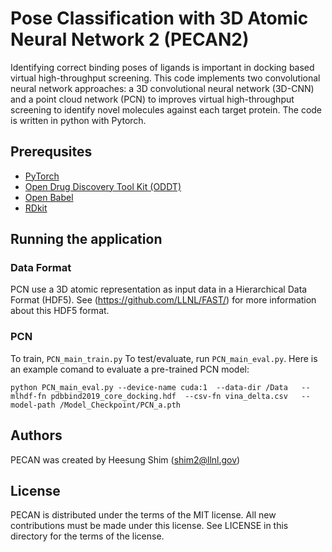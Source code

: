 # Pose Classification with 3D Atomic Neural Network 2 (PECAN2)

Identifying correct binding poses of ligands is important in docking based virtual high-throughput screening. This code implements two convolutional neural network approaches: a 3D convolutional neural network (3D-CNN) and a point cloud network (PCN) to improves virtual high-throughput screening to identify novel molecules against each target protein. The code is written in python with Pytorch.


## Prerequsites
- [PyTorch](https://pytorch.org)
- [Open Drug Discovery Tool Kit (ODDT)](https://oddt.readthedocs.io/en/latest/)
- [Open Babel](https://openbabel.org/docs/dev/Installation/install.html)
- [RDkit](https://www.rdkit.org)


## Running the application

### Data Format
PCN use a 3D atomic representation as input data in a Hierarchical Data Format (HDF5). See (https://github.com/LLNL/FAST/) for more information about this HDF5 format.

### PCN
To train, ```PCN_main_train.py``` To test/evaluate, run ```PCN_main_eval.py```. Here is an example comand to evaluate a pre-trained PCN model:
```
python PCN_main_eval.py --device-name cuda:1  --data-dir /Data   --mlhdf-fn pdbbind2019_core_docking.hdf  --csv-fn vina_delta.csv   --model-path /Model_Checkpoint/PCN_a.pth
```


## Authors

PECAN was created by Heesung Shim (shim2@llnl.gov)

## License

PECAN is distributed under the terms of the MIT license. All new contributions must be made under this license. See LICENSE in this directory for the terms of the license.
